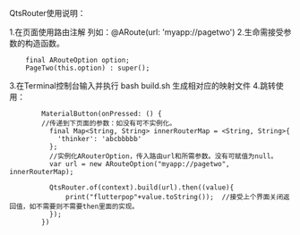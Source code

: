 QtsRouter使用说明：

1.在页面使用路由注解 列如：@ARoute(url: 'myapp://pagetwo')
2.生命需接受参数的构造函数。

		final ARouteOption option;
     	PageTwo(this.option) : super();

3.在Terminal控制台输入并执行 bash build.sh 生成相对应的映射文件
4.跳转使用：

            MaterialButton(onPressed: () {
            //传递到下页面的参数：如没有可不实例化。
              final Map<String, String> innerRouterMap = <String, String>{
                'thinker': 'abcbbbbb'
              };
              //实例化ARouterOption，传入路由url和所需参数。没有可赋值为null。
              var url = new ARouteOption("myapp://pagetwo", innerRouterMap);

              QtsRouter.of(context).build(url).then((value){
                  print("flutterpop"+value.toString());  //接受上个界面关闭返回值，如不需要则不需要then里面的实现。
              });
            })
